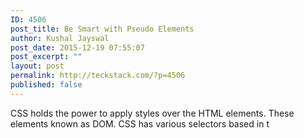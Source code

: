 ```yaml
---
ID: 4506
post_title: Be Smart with Pseudo Elements
author: Kushal Jayswal
post_date: 2015-12-19 07:55:07
post_excerpt: ""
layout: post
permalink: http://teckstack.com/?p=4506
published: false
---
```

CSS holds the power to apply styles over the HTML elements. These elements known as DOM. CSS has various selectors based in t